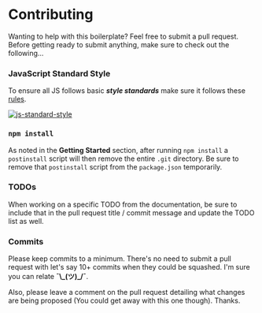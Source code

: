 # Contributing
Wanting to help with this boilerplate? Feel free to submit a pull request. Before getting ready to submit anything, make sure to check out the following...

### JavaScript Standard Style
To ensure all JS follows basic ***style standards*** make sure it follows these [rules](http://standardjs.com/#rules).

[![js-standard-style](https://cdn.rawgit.com/feross/standard/master/badge.svg)](https://github.com/feross/standard)

### `npm install`
As noted in the **Getting Started** section, after running `npm install` a `postinstall` script will then remove the entire `.git` directory. Be sure to remove that `postinstall` script from the `package.json` temporarily. 

### TODOs
When working on a specific TODO from the documentation, be sure to include that in the pull request title / commit message and update the TODO list as well. 

### Commits
Please keep commits to a minimum. There's no need to submit a pull request with let's say 10+ commits when they could be squashed. I'm sure you can relate **¯\\\_(ツ)\_/¯**.

Also, please leave a comment on the pull request detailing what changes are being proposed (You could get away with this one though). Thanks.